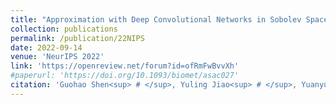 ```yaml
---
title: "Approximation with Deep Convolutional Networks in Sobolev Space: with Applications to Classification"
collection: publications
permalink: /publication/22NIPS
date: 2022-09-14
venue: 'NeurIPS 2022'
link: 'https://openreview.net/forum?id=ofRmFwBvvXh'
#paperurl: 'https://doi.org/10.1093/biomet/asac027'
citation: 'Guohao Shen<sup> # </sup>, Yuling Jiao<sup> # </sup>, Yuanyuan Lin* and Jian Huang*. (2022). &quot;Approximation with Deep Convolutional Networks in Sobolev Space: with Applications to Classification. &quot; <i>NeurIPS 2022 ("Oral" paper).</i>.'
---
```

